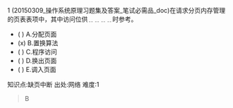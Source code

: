 1
(20150309_操作系统原理习题集及答案_笔试必需品_doc)在请求分页内存管理的页表表项中，其中访问位供﹎﹎﹎﹎时参考。
- ( ) A.分配页面
- (x) B.置换算法
- ( ) C.程序访问
- ( ) D.换出页面
- ( ) E.调入页面

知识点:缺页中断
出处:网络
难度:1
> B
